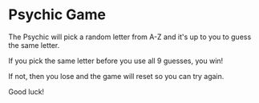 # Psychic Game

The Psychic will pick a random letter from A-Z and it's up to you to guess the same letter.  

If you pick the same letter before you use all 9 guesses, you win!

If not, then you lose and the game will reset so you can try again.  

Good luck!
